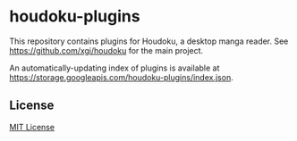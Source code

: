 # houdoku-plugins

This repository contains plugins for Houdoku, a desktop manga reader.
See <https://github.com/xgi/houdoku> for the main project.

An automatically-updating index of plugins is available at
<https://storage.googleapis.com/houdoku-plugins/index.json>.

## License

[MIT License](https://github.com/xgi/houdoku/blob/master/LICENSE)